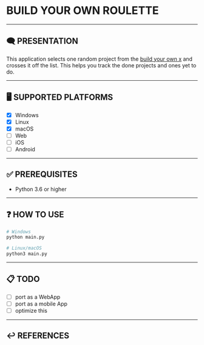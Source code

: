 # BUILD YOUR OWN ROULETTE

---

## 🗨️ PRESENTATION

This application selects one random project from the [build your own x](https://github.com/codecrafters-io/build-your-own-x/blob/master/README.md) and crosses it off the list. This helps you track the done projects and ones yet to do.

---

## 🖥️ SUPPORTED PLATFORMS

- [x] Windows
- [x] Linux
- [x] macOS
- [ ] Web
- [ ] iOS
- [ ] Android

---

## ✅ PREREQUISITES

- Python 3.6 or higher

---

## ❓ HOW TO USE

```sh
# Windows
python main.py

# Linux/macOS
python3 main.py
```

---

## 📋 TODO

- [ ] port as a WebApp
- [ ] port as a mobile App
- [ ] optimize this

---

## ↩️ REFERENCES
